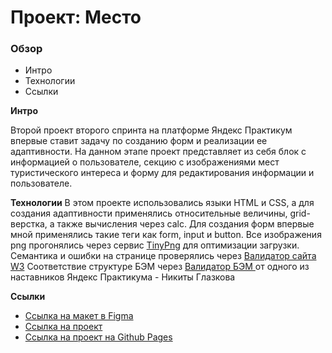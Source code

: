 # Проект: Место

### Обзор
* Интро
* Технологии
* Ссылки

**Интро**

Второй проект второго спринта на платформе Яндекс Практикум впервые ставит задачу по созданию форм и реализации ее адаптивности.
На данном этапе проект представляет из себя блок с информацией о пользователе, секцию с изображениями мест туристического интереса и форму для редактирования информации и пользователе.

**Технологии**
В этом проекте использовались языки HTML и CSS, а для создания адаптивности применялись относительные величины, grid- верстка, а также вычисления через calc.
Для создания форм впервые мной применялись такие теги как form, input и button.
Все изображения png прогонялись через сервис [TinyPng](https://tinypng.com/) для оптимизации загрузки.
Семантика и ошибки на странице проверялись через [Валидатор сайта W3](https://validator.w3.org/) 
Соответствие структуре БЭМ через [Валидатор БЭМ ](https://nglazov.github.io/bem-validator-page/) от одного из наставников Яндекс Практикума - Никиты Глазкова

**Ссылки**

* [Ссылка на макет в Figma](https://www.figma.com/file/2cn9N9jSkmxD84oJik7xL7/JavaScript.-Sprint-4?node-id=0%3A1)
* [Ссылка на проект ](https://github.com/pazinmd/mesto-project)
* [Ссылка на проект на Github Pages](https://pazinmd.github.io/mesto-project/)


